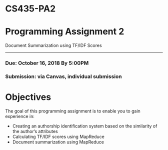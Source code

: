 # CS435-PA2


# Programming Assignment 2

Document Summarization using TF/IDF Scores
___

### Due: October 16, 2018 By 5:00PM

### Submission: via Canvas, individual submission

# Objectives

The goal of this programming assignment is to enable you to gain experience in:
* Creating an authorship identification system based on the similarity of the author’s attributes
* Calculating TF/IDF scores using MapReduce
* Document summarization using MapReduce

